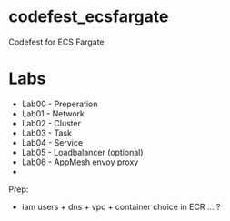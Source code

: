 # codefest_ecsfargate
Codefest for ECS Fargate

# Labs
- Lab00 - Preperation
- Lab01 - Network
- Lab02 - Cluster
- Lab03 - Task
- Lab04 - Service
- Lab05 - Loadbalancer (optional)
- Lab06 - AppMesh envoy proxy
- 

Prep:
- iam users + dns + vpc + container choice in ECR ... ? 
